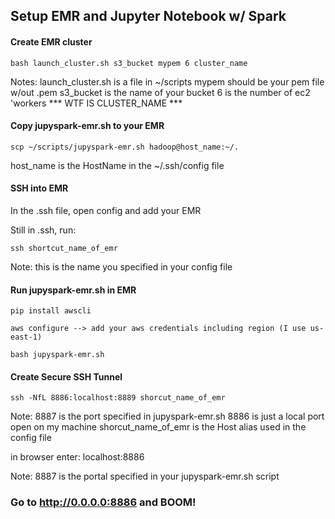 ## Setup EMR and Jupyter Notebook w/ Spark

#### Create EMR cluster

```
bash launch_cluster.sh s3_bucket mypem 6 cluster_name
```

Notes:
launch_cluster.sh is a file in ~/scripts
mypem should be your pem file w/out .pem
s3_bucket is the name of your bucket
6 is the number of ec2 'workers
*** WTF IS CLUSTER_NAME ***


#### Copy jupyspark-emr.sh to your EMR

```
scp ~/scripts/jupyspark-emr.sh hadoop@host_name:~/.
```

host_name is the HostName in the ~/.ssh/config file

#### SSH into EMR

In the .ssh file, open config and add your EMR

Still in .ssh, run:
```
ssh shortcut_name_of_emr
```

Note: this is the name you specified in your config file

#### Run jupyspark-emr.sh in EMR

```
pip install awscli

aws configure --> add your aws credentials including region (I use us-east-1)

bash jupyspark-emr.sh
```

#### Create Secure SSH Tunnel

```
ssh -NfL 8886:localhost:8889 shorcut_name_of_emr
```

Note: 8887 is the port specified in jupyspark-emr.sh
      8886 is just a local port open on my machine
      shorcut_name_of_emr is the Host alias used in the config file

 in browser enter: localhost:8886

 Note: 8887 is the portal specified in your jupyspark-emr.sh script

### Go to http://0.0.0.0:8886 and BOOM!
